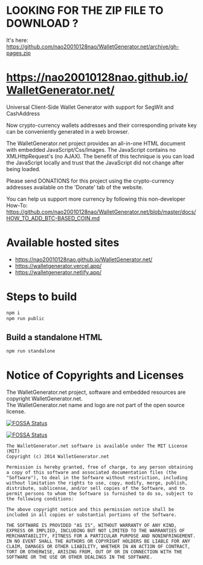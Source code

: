# LOOKING FOR THE ZIP FILE TO DOWNLOAD ?

It's here: https://github.com/nao20010128nao/WalletGenerator.net/archive/gh-pages.zip

# https://nao20010128nao.github.io/WalletGenerator.net/

Universal Client-Side Wallet Generator with support for SegWit and CashAddress

Now crypto-currency wallets addresses and their corresponding private key can be conveniently generated in a web browser.

The WalletGenerator.net project provides an all-in-one HTML document with embedded JavaScript/Css/Images. The JavaScript contains no XMLHttpRequest's (no AJAX). The benefit of this technique is you can load the JavaScript locally and trust that the JavaScript did not change after being loaded.

Please send DONATIONS for this project using the crypto-currency addresses available on the 'Donate' tab of the website.

You can help us support more currency by following this non-developer How-To: https://github.com/nao20010128nao/WalletGenerator.net/blob/master/docs/HOW_TO_ADD_BTC-BASED_COIN.md

# Available hosted sites

- https://nao20010128nao.github.io/WalletGenerator.net/
- https://walletgenerator.vercel.app/
- https://walletgenerator.netlify.app/

# Steps to build

```bash
npm i
npm run public
```

## Build a standalone HTML

```bash
npm run standalone
```

# Notice of Copyrights and Licenses

The WalletGenerator.net project, software and embedded resources are copyright WalletGenerator.net.  
The WalletGenerator.net name and logo are not part of the open source license.

[![FOSSA Status](https://app.fossa.io/api/projects/git%2Bgithub.com%2Fnao20010128nao%2FWalletGenerator.net.svg?type=shield)](https://app.fossa.io/projects/git%2Bgithub.com%2Fnao20010128nao%2FWalletGenerator.net?ref=badge_shield)

[![FOSSA Status](https://app.fossa.io/api/projects/git%2Bgithub.com%2Fnao20010128nao%2FWalletGenerator.net.svg?type=large)](https://app.fossa.io/projects/git%2Bgithub.com%2Fnao20010128nao%2FWalletGenerator.net?ref=badge_large)


```
The WalletGenerator.net software is available under The MIT License (MIT)
Copyright (c) 2014 WalletGenerator.net

Permission is hereby granted, free of charge, to any person obtaining a copy of this software and associated documentation files (the "Software"), to deal in the Software without restriction, including without limitation the rights to use, copy, modify, merge, publish, distribute, sublicense, and/or sell copies of the Software, and to permit persons to whom the Software is furnished to do so, subject to the following conditions:

The above copyright notice and this permission notice shall be included in all copies or substantial portions of the Software.

THE SOFTWARE IS PROVIDED "AS IS", WITHOUT WARRANTY OF ANY KIND, EXPRESS OR IMPLIED, INCLUDING BUT NOT LIMITED TO THE WARRANTIES OF MERCHANTABILITY, FITNESS FOR A PARTICULAR PURPOSE AND NONINFRINGEMENT. IN NO EVENT SHALL THE AUTHORS OR COPYRIGHT HOLDERS BE LIABLE FOR ANY CLAIM, DAMAGES OR OTHER LIABILITY, WHETHER IN AN ACTION OF CONTRACT, TORT OR OTHERWISE, ARISING FROM, OUT OF OR IN CONNECTION WITH THE SOFTWARE OR THE USE OR OTHER DEALINGS IN THE SOFTWARE.
```
